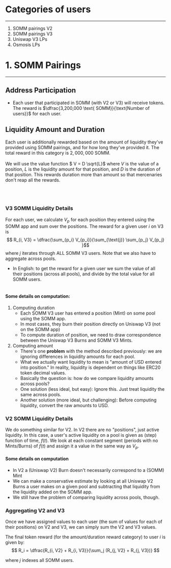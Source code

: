 # Categories of users
---
1. SOMM pairings V2
2. SOMM pairings V3
3. Uniswap V3 LPs
4. Osmosis LPs  

# 1. SOMM Pairings
---
## Address Participation
* Each user that participated in SOMM (with V2 or V3) will receive tokens. The reward is $\dfrac{3,200,000 \text{ SOMM}}{\text{Number of users}}$ for each user.

## Liquidity Amount and Duration
Each user is additionally rewarded based on the amount of liquidity they've provided using SOMM pairings, and for how long they've provided it. The total reward in this category is $2,000,000 \text{ SOMM}$.
<br/><br/>
We will use the value function $ V = D \sqrt{L}$ where $V$ is the value of a position, $L$ is the liquidity amount for that position, and $D$ is the duration of that position. This rewards duration more than amount so that mercenaries don't reap all the rewards.

<br><br/>
### V3 SOMM Liquidity Details
For each user, we calculate $V_p$ for each position they entered using the SOMM app and sum over the positions. The reward for a given user $i$ on V3 is $$ R_{i, V3} = \dfrac{\sum_{p_i} V_{p_i}}{\sum_{\text{j}} \sum_{p_j} V_{p_j} }$$ where $j$ iterates through ALL SOMM V3 users. Note that we also have to aggregate across pools.
* In English: to get the reward for a given user we sum the value of all their positions (across all pools), and divide by the total value for all SOMM users.
<br><br/>
#### Some details on computation:
1. Computing duration
    * Each SOMM V3 user has entered a position (Mint) on some pool using the SOMM app. 
    * In most cases, they burn their position directly on Uniswap V3 (not on the SOMM app)
    * To compute duration of position, we need to draw correspondence between the Uniswap V3 Burns and SOMM V3 Mints.
2. Computing amount
    * There's one **problem** with the method described previously: we are ignoring differences in liquidity amounts for each pool. 
    * What we actually want liquidity to mean is "amount of USD entered into position." In reality, liquidity is dependent on things like ERC20 token decimal values.
    * Basically the question is: how do we compare liquidity amounts across pools?
    * One solution (less ideal, but easy): Ignore this. Just treat liquidity the same across pools. 
    * Another solution (more ideal, but challenging): Before computing liquidity, convert the raw amounts to USD.


### V2 SOMM Liquidity Details
We do something similar for V2. In V2 there are no "positions", just active liquidity. In this case, a user's active liquidity on a pool is given as (step) function of time, $f(t)$. We look at each constant segment (periods with no Mints/Burns) of $f(t)$ and assign it a value in the same way as $V_p$.

#### Some details on computation
* In V2 a (Uniswap V2) Burn doesn't necessarily correspond to a (SOMM) Mint
* We can make a conservative estimate by looking at all Uniswap V2 Burns a user makes on a given pool and subtracting that liquidity from the liquidity added on the SOMM app. 
* We still have the problem of comparing liquidity across pools, though.

### Aggregating V2 and V3
Once we have assigned values to each user (the sum of values for each of their positions) on V2 and V3, we can simply sum the V2 and V3 values. 

The final token reward (for the amount/duration reward category) to user $i$ is given by: 
    $$ R_i = \dfrac{R_{i, V2} + R_{i, V3}}{\sum_j (R_{j, V2} + R_{j, V3})} $$

where $j$ indexes all SOMM users.


